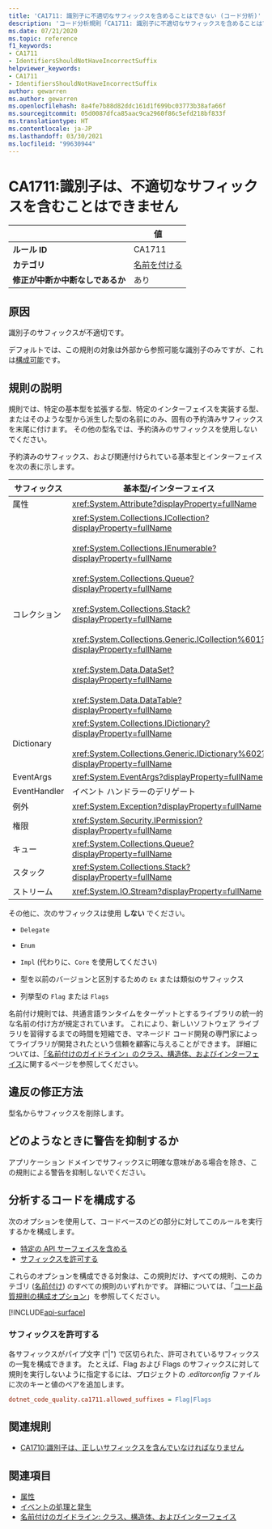```yaml
---
title: 'CA1711: 識別子に不適切なサフィックスを含めることはできない (コード分析)'
description: 'コード分析規則「CA1711: 識別子に不適切なサフィックスを含めることはできない」について'
ms.date: 07/21/2020
ms.topic: reference
f1_keywords:
- CA1711
- IdentifiersShouldNotHaveIncorrectSuffix
helpviewer_keywords:
- CA1711
- IdentifiersShouldNotHaveIncorrectSuffix
author: gewarren
ms.author: gewarren
ms.openlocfilehash: 8a4fe7b88d82ddc161d1f699bc03773b38afa66f
ms.sourcegitcommit: 05d0087dfca85aac9ca2960f86c5efd218bf833f
ms.translationtype: HT
ms.contentlocale: ja-JP
ms.lasthandoff: 03/30/2021
ms.locfileid: "99630944"
---
```

# <a name="ca1711-identifiers-should-not-have-incorrect-suffix"></a>CA1711:識別子は、不適切なサフィックスを含むことはできません

| | 値 |
|-|-|
| **ルール ID** |CA1711|
| **カテゴリ** |[名前を付ける](naming-warnings.md)|
| **修正が中断か中断なしであるか** |あり|

## <a name="cause"></a>原因

識別子のサフィックスが不適切です。

デフォルトでは、この規則の対象は外部から参照可能な識別子のみですが、これは[構成可能](#configure-code-to-analyze)です。

## <a name="rule-description"></a>規則の説明

規則では、特定の基本型を拡張する型、特定のインターフェイスを実装する型、またはそのような型から派生した型の名前にのみ、固有の予約済みサフィックスを末尾に付けます。 その他の型名では、予約済みのサフィックスを使用しないでください。

予約済みのサフィックス、および関連付けられている基本型とインターフェイスを次の表に示します。

|サフィックス|基本型/インターフェイス|
|------------|--------------------------|
|属性|<xref:System.Attribute?displayProperty=fullName>|
|コレクション|<xref:System.Collections.ICollection?displayProperty=fullName><br/><br/><xref:System.Collections.IEnumerable?displayProperty=fullName><br/><br/><xref:System.Collections.Queue?displayProperty=fullName><br/><br/><xref:System.Collections.Stack?displayProperty=fullName><br/><br/><xref:System.Collections.Generic.ICollection%601?displayProperty=fullName><br/><br/><xref:System.Data.DataSet?displayProperty=fullName><br/><br/><xref:System.Data.DataTable?displayProperty=fullName>|
|Dictionary|<xref:System.Collections.IDictionary?displayProperty=fullName><br/><br/><xref:System.Collections.Generic.IDictionary%602?displayProperty=fullName>|
|EventArgs|<xref:System.EventArgs?displayProperty=fullName>|
|EventHandler|イベント ハンドラーのデリゲート|
|例外|<xref:System.Exception?displayProperty=fullName>|
|権限|<xref:System.Security.IPermission?displayProperty=fullName>|
|キュー|<xref:System.Collections.Queue?displayProperty=fullName>|
|スタック|<xref:System.Collections.Stack?displayProperty=fullName>|
|ストリーム|<xref:System.IO.Stream?displayProperty=fullName>|

その他に、次のサフィックスは使用 **しない** でください。

- `Delegate`

- `Enum`

- `Impl` (代わりに、`Core` を使用してください)

- 型を以前のバージョンと区別するための `Ex` または類似のサフィックス

- 列挙型の `Flag` または `Flags`

名前付け規則では、共通言語ランタイムをターゲットとするライブラリの統一的な名前の付け方が規定されています。 これにより、新しいソフトウェア ライブラリを習得するまでの時間を短縮でき、マネージド コード開発の専門家によってライブラリが開発されたという信頼を顧客に与えることができます。 詳細については、[「名前付けのガイドライン」のクラス、構造体、およびインターフェイス](../../../standard/design-guidelines/names-of-classes-structs-and-interfaces.md)に関するページを参照してください。

## <a name="how-to-fix-violations"></a>違反の修正方法

型名からサフィックスを削除します。

## <a name="when-to-suppress-warnings"></a>どのようなときに警告を抑制するか

アプリケーション ドメインでサフィックスに明確な意味がある場合を除き、この規則による警告を抑制しないでください。

## <a name="configure-code-to-analyze"></a>分析するコードを構成する

次のオプションを使用して、コードベースのどの部分に対してこのルールを実行するかを構成します。

- [特定の API サーフェイスを含める](#include-specific-api-surfaces)
- [サフィックスを許可する](#allow-suffixes)

これらのオプションを構成できる対象は、この規則だけ、すべての規則、このカテゴリ ([名前付け](naming-warnings.md)) のすべての規則のいずれかです。 詳細については、「[コード品質規則の構成オプション](../code-quality-rule-options.md)」を参照してください。

[!INCLUDE[api-surface](~/includes/code-analysis/api-surface.md)]

### <a name="allow-suffixes"></a>サフィックスを許可する

各サフィックスがパイプ文字 ("|") で区切られた、許可されているサフィックスの一覧を構成できます。 たとえば、Flag および Flags のサフィックスに対して規則を実行しないように指定するには、プロジェクトの *.editorconfig* ファイルに次のキーと値のペアを追加します。

```ini
dotnet_code_quality.ca1711.allowed_suffixes = Flag|Flags
```

## <a name="related-rules"></a>関連規則

- [CA1710:識別子は、正しいサフィックスを含んでいなければなりません](ca1710.md)

## <a name="see-also"></a>関連項目

- [属性](../../../standard/design-guidelines/attributes.md)
- [イベントの処理と発生](../../../standard/events/index.md)
- [名前付けのガイドライン: クラス、構造体、およびインターフェイス](../../../standard/design-guidelines/names-of-classes-structs-and-interfaces.md)
